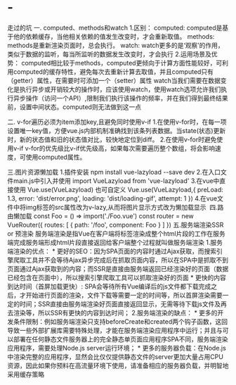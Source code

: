 # -
走过的坑
一. computed、methods和watch
    1.区别：
        computed: computed是基于他的依赖缓存，当他相关依赖的值发生改变时，才会重新取值。
        methods: methods是重新渲染页面时，总会执行。
        watch: watch更多的是‘观察’的作用，类似于数据的监听，每当所监听的数据发生改变时，才会执行
    2.运用场景及优势：
        computed相比较于methods，computed更倾向于计算方面性能较好，可利用computed的缓存特性，避免每次去重新计算去取值，并且computed只有（getter）属性，在需要时可添加一个（setter）属性
        watch当我们需要在数据变化是执行异步或开销较大的操作时，应该使用watch，使用watch选项允许我们执行异步操作（访问一个API）,限制我们执行该操作的频率，并在我们得到最终结果前，设置中间状态。computed则无法做到这一点

二. v-for遍历必须为item添加key,且避免同时使用v-if
    1.在使用v-for时，在每一项设置唯一key值，方便vue.js内部机制准确找到该条列表数据。当state(状态)更新时，新的状态值和旧的状态值对比，较快地定位到diff。
    2.在使用v-for时避免使用v-if
        v-for的优先级比v-if优先级高，如果每次需要遍历整个数组，将会影响速度，可使用computed属性。

三.图片资源懒加载
    1.插件安装 npm install vue-lazyload --save dev
    2.在入口文件main.js中引入并使用 import VueLazyload from 'vue-lazyload'
    3.在vue中直接使用 Vue.use(VueLazyload)
        也可自定义 Vue.use(VueLazyload,{
            preLoad: 1.3,
            error: 'dist/error.png',
            loading: 'dist/loading-gif',
            attempt: 1
        })
    4.在vue文件中将img标签的src属性改为v-lazy,从而将图片显示方式改为懒加载显示
        <img v-lazy='https://timgsa.baidu.com/timg?image&quality=80&size=b9999_10000&sec=1566295251751&di=b8283f34b769d85ab5164046174223b2&imgtype=0&src=http%3A%2F%2Fpic16.nipic.com%2F20110914%2F8262611_122312165309_2.jpg'>
四.路由懒加载
    const Foo = () => import('./Foo.vue')
    const router = new VueRouter({
      routes: [
        { path: '/foo', component: Foo }
      ]
    })
五.服务端渲染SSR or 预渲染
    服务端渲染是指Vue在客户端将标签渲染成整个html片段的工作在服务端完成服务端形成html片段直接返回给客户端整个过程就叫做服务端渲染
    1.服务端渲染的优点：
        *   更好的SEO：因为SPA页面的内容时通过Ajax获取，而搜索引擎爬取工具并不会等待Ajax异步完成后在抓取页面内容，所以在SPA中是抓取不到页面通过Ajax获取到的内容；而SSR是直接由服务端返回已经渲染好的页面（数据已经包含在页面中），所以搜索引擎爬取工具可以抓取渲染好的页面
        *   更快的内容到达时间（首屏加载更快）: SPA会等待所有Vue编译后的js文件都下载完成之后，才开始进行页面的渲染，文件下载等需要一定的时间等，所以首屏渲染需要一定的时间；SSR直接由服务端渲染好页面直接返回显示，无需等待下载js文件及再去渲染等，所以SSR有更快的内容到达时间；
    2.服务端渲染的缺点：
        *   更多的开发条件限制：例如服务端渲染只支持beforeCreate和created两个钩子函数，这回导致一些外部扩展库需要特殊处理，才能在服务端渲染应用程序中运行；并且与可以部署在任何静态文件服务器上的完全静态单页面应用程序SPA不同，服务端渲染应用程序，需要处理Node.js server运行环境；
        *   更多的服务器负载：在Node.js中渲染完整的应用程序，显然会比仅仅提供静态文件的server更加大量占用CPU资源，因此如果你预料在高流量环境下使用，请准备相应的服务器负载，并明智地采用缓存策略

